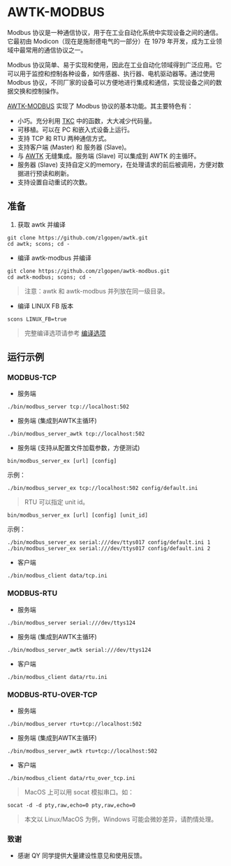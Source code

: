 #  AWTK-MODBUS

Modbus 协议是一种通信协议，用于在工业自动化系统中实现设备之间的通信。它最初由 Modicon（现在是施耐德电气的一部分）在 1979 年开发，成为工业领域中最常用的通信协议之一。

Modbus 协议简单、易于实现和使用，因此在工业自动化领域得到广泛应用。它可以用于监控和控制各种设备，如传感器、执行器、电机驱动器等。通过使用 Modbus 协议，不同厂家的设备可以方便地进行集成和通信，实现设备之间的数据交换和控制操作。

[AWTK-MODBUS](https://github.com/zlgopen/awtk-modbus.git) 实现了 Modbus 协议的基本功能。其主要特色有：

* 小巧。充分利用 [TKC](https://github.com/zlgopen/tkc.git) 中的函数，大大减少代码量。
* 可移植。可以在 PC 和嵌入式设备上运行。
* 支持 TCP 和 RTU 两种通信方式。
* 支持客户端 (Master) 和 服务器 (Slave)。
* 与  [AWTK](https://github.com/zlgopen/awtk.git) 无缝集成。服务端 (Slave) 可以集成到 AWTK 的主循环。
* 服务器 (Slave) 支持自定义的memory，在处理请求的前后被调用，方便对数据进行预读和刷新。
* 支持设置自动重试的次数。

## 准备

1. 获取 awtk 并编译

```
git clone https://github.com/zlgopen/awtk.git
cd awtk; scons; cd -
```

* 编译 awtk-modbus 并编译

```
git clone https://github.com/zlgopen/awtk-modbus.git
cd awtk-modbus; scons; cd -
```

> 注意：awtk 和 awtk-modbus 并列放在同一级目录。

* 编译 LINUX FB 版本

```
scons LINUX_FB=true
```

> 完整编译选项请参考 [编译选项](https://github.com/zlgopen/awtk-widget-generator/blob/master/docs/build_options.md)

## 运行示例

### MODBUS-TCP

* 服务端

```
./bin/modbus_server tcp://localhost:502
```

* 服务端 (集成到AWTK主循环)

```
./bin/modbus_server_awtk tcp://localhost:502
```

* 服务端 (支持从配置文件加载参数，方便测试)

```
bin/modbus_server_ex [url] [config]
```

示例：

```
./bin/modbus_server_ex tcp://localhost:502 config/default.ini
```

> RTU 可以指定 unit id。

```
bin/modbus_server_ex [url] [config] [unit_id]
```

示例：

```
./bin/modbus_server_ex serial:///dev/ttys017 config/default.ini 1
./bin/modbus_server_ex serial:///dev/ttys017 config/default.ini 2
```

* 客户端

```
./bin/modbus_client data/tcp.ini
```

### MODBUS-RTU

* 服务端

```
./bin/modbus_server serial:///dev/ttys124
```

* 服务端 (集成到AWTK主循环)

```
./bin/modbus_server_awtk serial:///dev/ttys124
```

* 客户端

```
./bin/modbus_client data/rtu.ini
```

### MODBUS-RTU-OVER-TCP

* 服务端

```
./bin/modbus_server rtu+tcp://localhost:502
```

* 服务端 (集成到AWTK主循环)

```
./bin/modbus_server_awtk rtu+tcp://localhost:502
```

* 客户端

```
./bin/modbus_client data/rtu_over_tcp.ini
```

> MacOS 上可以用 socat 模拟串口。如：

```
socat -d -d pty,raw,echo=0 pty,raw,echo=0
```

> 本文以 Linux/MacOS 为例，Windows 可能会微妙差异，请酌情处理。

### 致谢

 * 感谢 QY 同学提供大量建设性意见和使用反馈。


